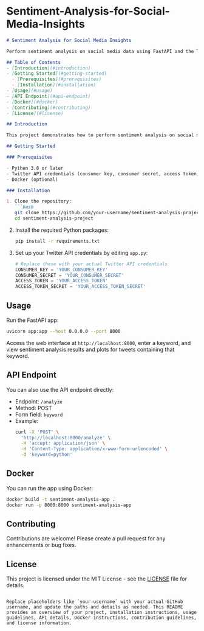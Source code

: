 # Sentiment-Analysis-for-Social-Media-Insights

```markdown
# Sentiment Analysis for Social Media Insights

Perform sentiment analysis on social media data using FastAPI and the Twitter API.

## Table of Contents
- [Introduction](#introduction)
- [Getting Started](#getting-started)
  - [Prerequisites](#prerequisites)
  - [Installation](#installation)
- [Usage](#usage)
- [API Endpoint](#api-endpoint)
- [Docker](#docker)
- [Contributing](#contributing)
- [License](#license)

## Introduction

This project demonstrates how to perform sentiment analysis on social media data, such as tweets, using FastAPI and the Twitter API. It allows you to enter a keyword, retrieve recent tweets containing that keyword, and analyze their sentiment using the TextBlob library. The sentiment analysis results are visualized using matplotlib.

## Getting Started

### Prerequisites

- Python 3.8 or later
- Twitter API credentials (consumer key, consumer secret, access token, access token secret)
- Docker (optional)

### Installation

1. Clone the repository:
   ```bash
   git clone https://github.com/your-username/sentiment-analysis-project.git
   cd sentiment-analysis-project
   ```

2. Install the required Python packages:
   ```bash
   pip install -r requirements.txt
   ```

3. Set up your Twitter API credentials by editing `app.py`:
   ```python
   # Replace these with your actual Twitter API credentials
   CONSUMER_KEY = 'YOUR_CONSUMER_KEY'
   CONSUMER_SECRET = 'YOUR_CONSUMER_SECRET'
   ACCESS_TOKEN = 'YOUR_ACCESS_TOKEN'
   ACCESS_TOKEN_SECRET = 'YOUR_ACCESS_TOKEN_SECRET'
   ```

## Usage

Run the FastAPI app:
```bash
uvicorn app:app --host 0.0.0.0 --port 8000
```

Access the web interface at `http://localhost:8000`, enter a keyword, and view sentiment analysis results and plots for tweets containing that keyword.

## API Endpoint

You can also use the API endpoint directly:
- Endpoint: `/analyze`
- Method: POST
- Form field: `keyword`
- Example:
  ```bash
  curl -X 'POST' \
    'http://localhost:8000/analyze' \
    -H 'accept: application/json' \
    -H 'Content-Type: application/x-www-form-urlencoded' \
    -d 'keyword=python'
  ```

## Docker

You can run the app using Docker:
```bash
docker build -t sentiment-analysis-app .
docker run -p 8000:8000 sentiment-analysis-app
```

## Contributing

Contributions are welcome! Please create a pull request for any enhancements or bug fixes.

## License

This project is licensed under the MIT License - see the [LICENSE](LICENSE) file for details.
```

Replace placeholders like `your-username` with your actual GitHub username, and update the paths and details as needed. This README provides an overview of your project, installation instructions, usage guidelines, API details, Docker instructions, contribution guidelines, and license information.
